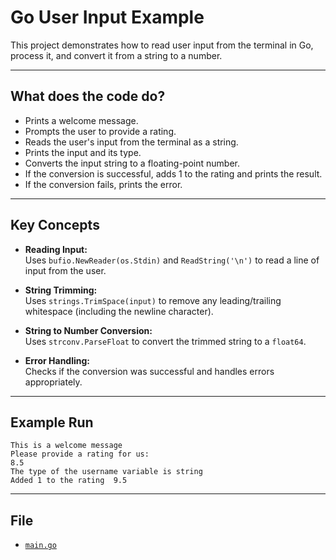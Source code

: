 # Go User Input Example

This project demonstrates how to read user input from the terminal in Go, process it, and convert it from a string to a number.

---

## What does the code do?

- Prints a welcome message.
- Prompts the user to provide a rating.
- Reads the user's input from the terminal as a string.
- Prints the input and its type.
- Converts the input string to a floating-point number.
- If the conversion is successful, adds 1 to the rating and prints the result.
- If the conversion fails, prints the error.

---

## Key Concepts

- **Reading Input:**  
  Uses `bufio.NewReader(os.Stdin)` and `ReadString('\n')` to read a line of input from the user.

- **String Trimming:**  
  Uses `strings.TrimSpace(input)` to remove any leading/trailing whitespace (including the newline character).

- **String to Number Conversion:**  
  Uses `strconv.ParseFloat` to convert the trimmed string to a `float64`.

- **Error Handling:**  
  Checks if the conversion was successful and handles errors appropriately.

---

## Example Run

```
This is a welcome message
Please provide a rating for us:
8.5
The type of the username variable is string
Added 1 to the rating  9.5
```

---

## File

- [`main.go`](input/main.go)
